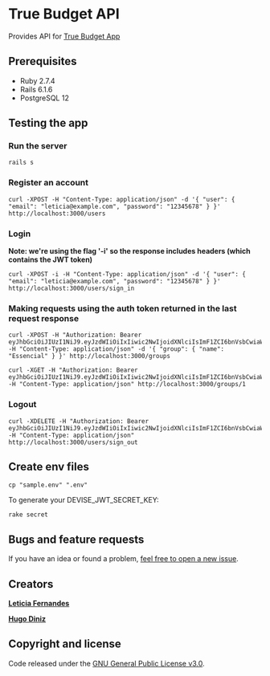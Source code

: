 # True Budget API 
Provides API for [True Budget App](https://github.com/hhldiniz/true-budget-app)

## Prerequisites
- Ruby 2.7.4
- Rails 6.1.6
- PostgreSQL 12

## Testing the app
### Run the server
```
rails s
```

### Register an account
```
curl -XPOST -H "Content-Type: application/json" -d '{ "user": { "email": "leticia@example.com", "password": "12345678" } }' http://localhost:3000/users
```

### Login
**Note: we're using the flag '-i' so the response includes headers (which contains the JWT token)**
```
curl -XPOST -i -H "Content-Type: application/json" -d '{ "user": { "email": "leticia@example.com", "password": "12345678" } }' http://localhost:3000/users/sign_in
```


### Making requests using the auth token returned in the last request response

```
curl -XPOST -H "Authorization: Bearer eyJhbGciOiJIUzI1NiJ9.eyJzdWIiOiIxIiwic2NwIjoidXNlciIsImF1ZCI6bnVsbCwiaWF0IjoxNjU5OTk1MjAyLCJleHAiOjE2NjEyOTEyMDIsImp0aSI6IjY5NTE4NDE3LWMwOWMtNDRlNy04NmQ2LThhOGRlZWU3ZTQyNSJ9.PEhspmjdWN8NKgrqPuCyipVibMY19ymnx0DbsXyDPro" -H "Content-Type: application/json" -d '{ "group": { "name": "Essencial" } }' http://localhost:3000/groups
```

```
curl -XGET -H "Authorization: Bearer eyJhbGciOiJIUzI1NiJ9.eyJzdWIiOiIxIiwic2NwIjoidXNlciIsImF1ZCI6bnVsbCwiaWF0IjoxNjU5OTk1MjAyLCJleHAiOjE2NjEyOTEyMDIsImp0aSI6IjY5NTE4NDE3LWMwOWMtNDRlNy04NmQ2LThhOGRlZWU3ZTQyNSJ9.PEhspmjdWN8NKgrqPuCyipVibMY19ymnx0DbsXyDPro" -H "Content-Type: application/json" http://localhost:3000/groups/1
```

### Logout
```
curl -XDELETE -H "Authorization: Bearer eyJhbGciOiJIUzI1NiJ9.eyJzdWIiOiIxIiwic2NwIjoidXNlciIsImF1ZCI6bnVsbCwiaWF0IjoxNjU5OTk1MjAyLCJleHAiOjE2NjEyOTEyMDIsImp0aSI6IjY5NTE4NDE3LWMwOWMtNDRlNy04NmQ2LThhOGRlZWU3ZTQyNSJ9.PEhspmjdWN8NKgrqPuCyipVibMY19ymnx0DbsXyDPro" -H "Content-Type: application/json" http://localhost:3000/users/sign_out
```
## Create env files
```
cp "sample.env" ".env"
```

To generate your DEVISE_JWT_SECRET_KEY:
```
rake secret
```
## Bugs and feature requests

If you have an idea or found a problem, [feel free to open a new issue](https://github.com/fernandesleticia/true-budget-api/issues/new).

## Creators

[**Leticia Fernandes**](https://github.com/fernandesleticia)

[**Hugo Diniz**](https://github.com/hhldiniz)


## Copyright and license

Code released under the [GNU General Public License v3.0](https://github.com/fernandesleticia/true-budget-api/blob/main/LICENSE).
